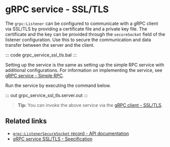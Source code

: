 # gRPC service - SSL/TLS

The `grpc:Listener` can be configured to communicate with a gRPC client via SSL/TLS by providing a certificate file and a private key file. The certificate and the key can be provided through the `secureSocket` field of the listener configuration. Use this to secure the communication and data transfer between the server and the client.

   ::: code grpc_service_ssl_tls.bal :::

Setting up the service is the same as setting up the simple RPC service with additional configurations. For information on implementing the service, see [gRPC service - Simple RPC](/learn/by-example/grpc-service-simple/).

Run the service by executing the command below.

   ::: out grpc_service_ssl_tls.server.out :::

>**Tip:** You can invoke the above service via the [gRPC client - SSL/TLS](/learn/by-example/grpc-client-ssl-tls/).

## Related links
- [`grpc:ListenerSecureSocket` record - API documentation](https://lib.ballerina.io/ballerina/grpc/latest/records/ListenerSecureSocket)
- [gRPC service SSL/TLS - Specification](/spec/grpc/#52-ssltls-and-mutual-ssl)
